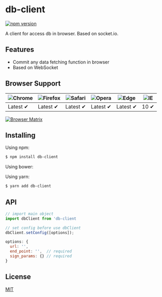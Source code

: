 # db-client

[![npm version](https://img.shields.io/npm/v/db-client.svg?style=flat-square)](https://www.npmjs.org/package/db-client)

A client for access db in browser. Based on socket.io.

## Features

- Commit any data fetching function in browser
- Based on WebSocket

## Browser Support

| ![Chrome](https://raw.github.com/alrra/browser-logos/master/src/chrome/chrome_48x48.png) | ![Firefox](https://raw.github.com/alrra/browser-logos/master/src/firefox/firefox_48x48.png) | ![Safari](https://raw.github.com/alrra/browser-logos/master/src/safari/safari_48x48.png) | ![Opera](https://raw.github.com/alrra/browser-logos/master/src/opera/opera_48x48.png) | ![Edge](https://raw.github.com/alrra/browser-logos/master/src/edge/edge_48x48.png) | ![IE](https://raw.github.com/alrra/browser-logos/master/src/archive/internet-explorer_9-11/internet-explorer_9-11_48x48.png) |
| ---------------------------------------------------------------------------------------- | ------------------------------------------------------------------------------------------- | ---------------------------------------------------------------------------------------- | ------------------------------------------------------------------------------------- | ---------------------------------------------------------------------------------- | ---------------------------------------------------------------------------------------------------------------------------- |
| Latest ✔                                                                                 | Latest ✔                                                                                    | Latest ✔                                                                                 | Latest ✔                                                                              | Latest ✔                                                                           | 10 ✔                                                                                                                         |

[![Browser Matrix](https://saucelabs.com/open_sauce/build_matrix/axios.svg)]()

## Installing

Using npm:

```bash
$ npm install db-client
```

Using bower:

Using yarn:

```bash
$ yarn add db-client
```

## API

```js
// import main object
import dbClient from 'db-client
```

```js
// set config before use dbClient
dbClient.setConfig([options]);
```

```js
options: {
  url: '',
  end_point: '',  // required
  sign_params: {} // required
}
```

## License

[MIT](LICENSE)
